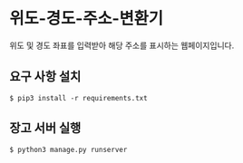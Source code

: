 # 위도-경도-주소-변환기

위도 및 경도 좌표를 입력받아 해당 주소를 표시하는 웹페이지입니다.

## 요구 사항 설치
```
$ pip3 install -r requirements.txt
```

## 장고 서버 실행
```
$ python3 manage.py runserver
```
